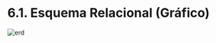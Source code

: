 # 6.1. Esquema Relacional (Gráfico)


![erd](https://github.com/user-attachments/assets/56babbf3-9b9f-4d22-8dc3-893363fa47ce)
